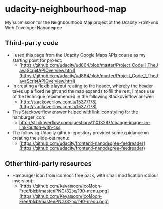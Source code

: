 # udacity-neighbourhood-map
My submission for the Neighbourhood Map project of the Udacity Front-End Web Developer Nanodegree

## Third-party code

- I used this page from the Udacity Google Maps APIs course as my starting point for project:
    + [https://github.com/udacity/ud864/blob/master/Project_Code_1_TheJavaScriptAPIOverview.html](https://github.com/udacity/ud864/blob/master/Project_Code_1_TheJavaScriptAPIOverview.html)
- In creating a flexible layout relating to the header, whereby the header takes up a fixed height and the map expands to fill the rest, I made use of the technique recommended in the following Stackoverflow answer:
    + [http://stackoverflow.com/a/15377178](http://stackoverflow.com/a/15377178)
- This Stackoverflow answer helped with link icon styling for the hamburger icon:
    + http://stackoverflow.com/questions/11013283/change-image-on-link-button-with-css
- The following Udacity github repository provided some guidance on creating the slide-out menu:
    + [https://github.com/udacity/frontend-nanodegree-feedreader](https://github.com/udacity/frontend-nanodegree-feedreader)

## Other third-party resources

- Hamburger icon from icomoon free pack, with small modification (colour inversion):
    + [https://github.com/Keyamoon/IcoMoon-Free/blob/master/PNG/32px/190-menu.png](https://github.com/Keyamoon/IcoMoon-Free/blob/master/PNG/32px/190-menu.png)